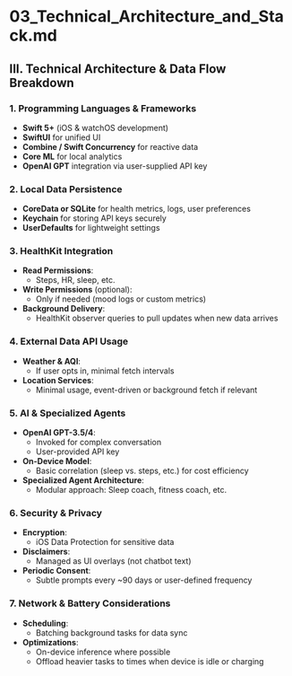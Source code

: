 # 03_Technical_Architecture_and_Stack.md

## III. Technical Architecture & Data Flow Breakdown

### 1. Programming Languages & Frameworks
- **Swift 5+** (iOS & watchOS development)
- **SwiftUI** for unified UI
- **Combine / Swift Concurrency** for reactive data
- **Core ML** for local analytics
- **OpenAI GPT** integration via user-supplied API key

### 2. Local Data Persistence
- **CoreData or SQLite** for health metrics, logs, user preferences
- **Keychain** for storing API keys securely
- **UserDefaults** for lightweight settings

### 3. HealthKit Integration
- **Read Permissions**:
  - Steps, HR, sleep, etc.
- **Write Permissions** (optional):
  - Only if needed (mood logs or custom metrics)
- **Background Delivery**:
  - HealthKit observer queries to pull updates when new data arrives

### 4. External Data API Usage
- **Weather & AQI**:
  - If user opts in, minimal fetch intervals
- **Location Services**:
  - Minimal usage, event-driven or background fetch if relevant

### 5. AI & Specialized Agents
- **OpenAI GPT-3.5/4**:
  - Invoked for complex conversation
  - User-provided API key
- **On-Device Model**:
  - Basic correlation (sleep vs. steps, etc.) for cost efficiency
- **Specialized Agent Architecture**:
  - Modular approach: Sleep coach, fitness coach, etc.

### 6. Security & Privacy
- **Encryption**:
  - iOS Data Protection for sensitive data
- **Disclaimers**:
  - Managed as UI overlays (not chatbot text)
- **Periodic Consent**:
  - Subtle prompts every ~90 days or user-defined frequency

### 7. Network & Battery Considerations
- **Scheduling**:
  - Batching background tasks for data sync
- **Optimizations**:
  - On-device inference where possible
  - Offload heavier tasks to times when device is idle or charging
